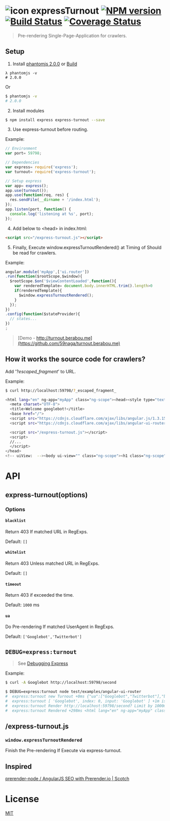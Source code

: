 # ![icon][.svg] expressTurnout [![NPM version][npm-image]][npm] [![Build Status][travis-image]][travis] [![Coverage Status][coveralls-image]][coveralls]

> Pre-rendering Single-Page-Application for crawlers.

## Setup

1. Install [phantomjs 2.0.0](http://phantomjs.org/download.html)
   or [Build](http://blog.rampinteractive.co.uk/compiling-phantomjs-2-0-for-aws-ec2-linux-image/)

  ```
  λ phantomjs -v
  # 2.0.0
  ```

  Or

  ```bash
  $ phantomjs -v
  # 2.0.0
  ```

2. Install modules

  ```bash
  $ npm install express express-turnout --save
  ```

3. Use express-turnout before routing. 

  Example:

  ```js
  // Environment
  var port= 59798;

  // Dependencies
  var express= require('express');
  var turnout= require('express-turnout');

  // Setup express
  var app= express();
  app.use(turnout());
  app.use(function(req, res) {
    res.sendFile(__dirname + '/index.html');
  });
  app.listen(port, function() {
    console.log('listening at %s', port);
  });
  ```

4. Add below to &lt;head&gt; in index.html:

  ```html
  <script src="/express-turnout.js"></script>
  ```

5. Finally, Execute window.expressTurnoutRendered() at Timing of Should be read for crawlers.

  Example:
  
  ```js
  angular.module('myApp',['ui.router'])
  .run(function($rootScope,$window){
    $rootScope.$on('$viewContentLoaded',function(){
      var renderedTemplate= document.body.innerHTML.trim().length>0
      if(renderedTemplate){
        $window.expressTurnoutRendered();
      }
    });
  })
  .config(function($stateProvider){
    // states...
  })
  ;
  ```

> [Demo - http://turnout.berabou.me](https://github.com/59naga/turnout.berabou.me)

## How it works the source code for crawlers?
Add '?_escaped_fragment_' to URL.

Example:

```bash
$ curl http://localhost:59798/?_escaped_fragment_

<html lang="en" ng-app="myApp" class="ng-scope"><head><style type="text/css">@charset "UTF-8";[ng\:cloak],[ng-cloak],[data-ng-cloak],[x-ng-cloak],.ng-cloak,.x-ng-cloak,.ng-hide:not(.ng-hide-animate){display:none !important;}ng\:form{display:block;}</style>
  <meta charset="UTF-8">
  <title>Welcome googlebot!</title>
  <base href="/">
  <script src="https://cdnjs.cloudflare.com/ajax/libs/angular.js/1.3.15/angular.js"></script>
  <script src="https://cdnjs.cloudflare.com/ajax/libs/angular-ui-router/0.2.14/angular-ui-router.js"></script>

  <script src="/express-turnout.js"></script>
  <script>
  //...
  </script>
</head>
<!-- uiView:  --><body ui-view="" class="ng-scope"><h1 class="ng-scope">first</h1><a ui-sref="second" class="ng-scope" href="/second">second</a></body></html>
```

# API
## express-turnout(options)
### Options
#### `blacklist`
Return 403 If matched URL in RegExps.

Default: `[]`

#### `whitelist`
Return 403 Unless matched URL in RegExps.

Default: `[]`

#### `timeout`
Return 403 if exceeded the time.

Default: `1000` ms

#### `ua`
Do Pre-rendering If matched UserAgent in RegExps.

Default: `['Googlebot','Twitterbot']`

## `DEBUG=express:turnout`
> See [Debugging Express](http://expressjs.com/guide/debugging.html)

Example:
```bash
$ curl -A Googlebot http://localhost:59798/second

$ DEBUG=express:turnout node test/examples/angular-ui-router
#  express:turnout new Turnout +0ms {"ua":["Googlebot","Twitterbot"],"blacklist":[],"whitelist":[],"timeout":1000,"eventName":"expressTurnoutRendered"}
#  express:turnout [ 'Googlebot', index: 0, input: 'Googlebot' ] +1m isBot Googlebot
#  express:turnout Render http://localhost:59798/second? Limit by 1000ms +2ms
#  express:turnout Rendered +298ms <html lang="en" ng-app="myApp" class="ng-scope">...<!-- uiView:  --><body ui-view="" class="ng-scope"><h1 class="ng-scope">second</h1><a ui-sref="first" class="ng-scope" href="">first</a></body></html>
```

## /express-turnout.js
### `window.expressTurnoutRendered`
Finish the Pre-rendering If Execute via express-turnout.

## Inspired
[prerender-node / AngularJS SEO with Prerender.io | Scotch](https://scotch.io/tutorials/angularjs-seo-with-prerender-io)

License
===
[MIT][License]

[License]: 59naga.mit-license.org

[.svg]: https://cdn.rawgit.com/59naga/express-turnout/master/.svg

[npm-image]:https://img.shields.io/npm/v/express-turnout.svg?style=flat-square
[npm]: https://npmjs.org/package/express-turnout
[travis-image]: http://img.shields.io/travis/59naga/express-turnout.svg?style=flat-square
[travis]: https://travis-ci.org/59naga/express-turnout
[coveralls-image]: http://img.shields.io/coveralls/59naga/express-turnout.svg?style=flat-square
[coveralls]: https://coveralls.io/r/59naga/express-turnout?branch=master

